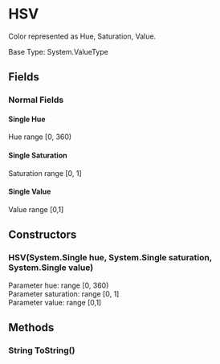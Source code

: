 # HSV

Color represented as Hue, Saturation, Value.

Base Type: System.ValueType

## Fields

### Normal Fields

#### Single Hue

Hue range [0, 360)

#### Single Saturation

Saturation range [0, 1]

#### Single Value

Value range [0,1]

## Constructors

### HSV(System.Single hue, System.Single saturation, System.Single value)

Parameter hue: range [0, 360)  
Parameter saturation: range [0, 1]  
Parameter value: range [0,1]  

## Methods

### String ToString()

